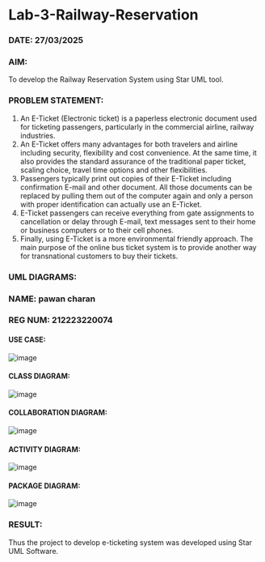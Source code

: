 # Lab-3-Railway-Reservation
### DATE: 27/03/2025
### AIM:
To develop the Railway Reservation System using Star UML tool.
### PROBLEM STATEMENT:
1. An E-Ticket (Electronic ticket) is a paperless electronic document used for ticketing
passengers, particularly in the commercial airline, railway industries.
2. An E-Ticket offers many advantages for both travelers and airline including security,
flexibility and cost convenience. At the same time, it also provides the standard assurance of
the traditional paper ticket, scaling choice, travel time options and other flexibilities.
3. Passengers typically print out copies of their E-Ticket including confirmation E-mail
and other document. All those documents can be replaced by pulling them out of the computer
again and only a person with proper identification can actually use an E-Ticket.
4. E-Ticket passengers can receive everything from gate assignments to cancellation or
delay through E-mail, text messages sent to their home or business computers or to their cell
phones.
5. Finally, using E-Ticket is a more environmental friendly approach. The main purpose
of the online bus ticket system is to provide another way for transnational customers to buy
their tickets.
### UML DIAGRAMS:
### NAME: pawan charan
### REG NUM: 212223220074
#### USE CASE:
![image](https://github.com/user-attachments/assets/8f822e29-563e-4258-8a09-0b0b41cbd7e5)

#### CLASS DIAGRAM:
![image](https://github.com/user-attachments/assets/53bcbd67-a562-4fd6-8d65-4393557ee105)

#### COLLABORATION DIAGRAM:
![image](https://github.com/user-attachments/assets/770ddaee-60ba-4880-bd5a-b1b3f08f9666)

#### ACTIVITY DIAGRAM:
![image](https://github.com/user-attachments/assets/fda62a8c-b078-459e-b0c8-dfdf1ae9fdf2)

#### PACKAGE DIAGRAM:
![image](https://github.com/user-attachments/assets/ac0dab85-b69f-479e-8c96-b7e75ce5119a)


### RESULT:
Thus the project to develop e-ticketing system was developed using Star UML Software.

